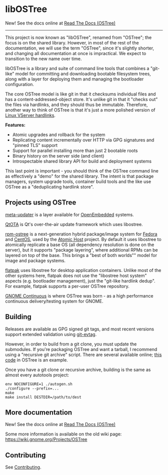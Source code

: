 libOSTree
======

New! See the docs online at [Read The Docs (OSTree)](https://ostree.readthedocs.org/en/latest/ )

-----

This project is now known as "libOSTree", renamed from "OSTree"; the focus is on
the shared library. However, in most of the rest of the documentation, we will
use the term "OSTree", since it's slightly shorter, and changing all
documentation at once is impractical. We expect to transition to the new name
over time.

libOSTree is a library and suite of command line tools that combines a
"git-like" model for committing and downloading bootable filesystem trees, along
with a layer for deploying them and managing the bootloader configuration.

The core OSTree model is like git in that it checksums individual files and has
a content-addressed-object store. It's unlike git in that it "checks out" the
files via hardlinks, and they should thus be immutable. Therefore, another way
to think of OSTree is that it's just a more polished version
of
[Linux VServer hardlinks](http://linux-vserver.org/index.php?title=util-vserver:Vhashify&oldid=2285).

**Features:**

 - Atomic upgrades and rollback for the system
 - Replicating content incrementally over HTTP via GPG signatures and "pinned TLS" support
 - Support for parallel installing more than just 2 bootable roots
 - Binary history on the server side (and client)
 - Introspectable shared library API for build and deployment systems

This last point is important - you should think of the OSTree command
line as effectively a "demo" for the shared library.  The intent is that
package managers, system upgrade tools, container build tools and the like
use OSTree as a "deduplicating hardlink store".

Projects using OSTree
---------------------

[meta-updater](https://github.com/advancedtelematic/meta-updater) is
a layer available for [OpenEmbedded](http://www.openembedded.org/wiki/Main_Page)
systems.

[QtOTA](http://doc.qt.io/QtOTA/) is Qt's over-the-air update framework
which uses libostree.

[rpm-ostree](https://github.com/projectatomic/rpm-ostree) is a next-generation
hybrid package/image system for [Fedora](https://getfedora.org/) and [CentOS](https://www.centos.org/),
used by the [Atomic Host](http://www.projectatomic.io/) project.
By default it uses libostree to atomically replicate a base OS (all dependency
resolution is done on the server), but it supports "package layering", where
additional RPMs can be layered on top of the base.  This brings a "best of both worlds""
model for image and package systems.

[flatpak](https://github.com/alexlarsson/xdg-app) uses libostree for desktop
application containers. Unlike most of the other systems here, flatpak does not
use the "libostree host system" aspects (e.g. bootloader management), just the
"git-like hardlink dedup". For example, flatpak supports a per-user OSTree
repository.

[GNOME Continuous](https://wiki.gnome.org/Projects/GnomeContinuous) is
where OSTree was born - as a high performance continuous delivery/testing
system for GNOME.

Building
--------

Releases are available as GPG signed git tags, and most recent
versions support extended validation using
[git-evtag](https://github.com/cgwalters/git-evtag).

However, in order to build from a git clone, you must update the
submodules.  If you're packaging OSTree and want a tarball, I
recommend using a "recursive git archive" script.  There are several
available online;
[this code](https://github.com/ostreedev/ostree/blob/master/packaging/Makefile.dist-packaging#L11)
in OSTree is an example.

Once you have a git clone or recursive archive, building is the
same as almost every autotools project:

```
env NOCONFIGURE=1 ./autogen.sh
./configure --prefix=...
make
make install DESTDIR=/path/to/dest
```

More documentation
------------------

New! See the docs online at [Read The Docs (OSTree)](https://ostree.readthedocs.org/en/latest/ )

Some more information is available on the old wiki page:
<https://wiki.gnome.org/Projects/OSTree>

Contributing
------------

See [Contributing](CONTRIBUTING.md).
